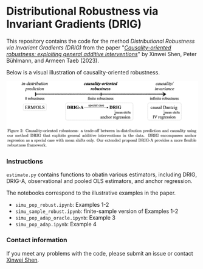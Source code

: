 # Distributional Robustness via Invariant Gradients (DRIG)

This repository contains the code for the method *Distributional Robustness via Invariant Gradients (DRIG)* from the paper "[*Causality-oriented robustness: exploiting general additive interventions*](https://arxiv.org/abs/2307.10299)" by Xinwei Shen, Peter Bühlmann, and Armeen Taeb (2023).

Below is a visual illustration of causality-oriented robustness.

![](causal_robust.png)


### Instructions

`estimate.py` contains functions to obatin various estimators, including DRIG, DRIG-A, observational and pooled OLS estimators, and anchor regression.

The notebooks correspond to the illustrative examples in the paper.
* `simu_pop_robust.ipynb`: Examples 1-2
* `simu_sample_robust.ipynb`: finite-sample version of Examples 1-2
* `simu_pop_adap_oracle.ipynb`: Example 3
* `simu_pop_adap.ipynb`: Example 4


### Contact information
If you meet any problems with the code, please submit an issue or contact [Xinwei Shen](mailto:xinwei.shen@stat.math.ethz.ch).